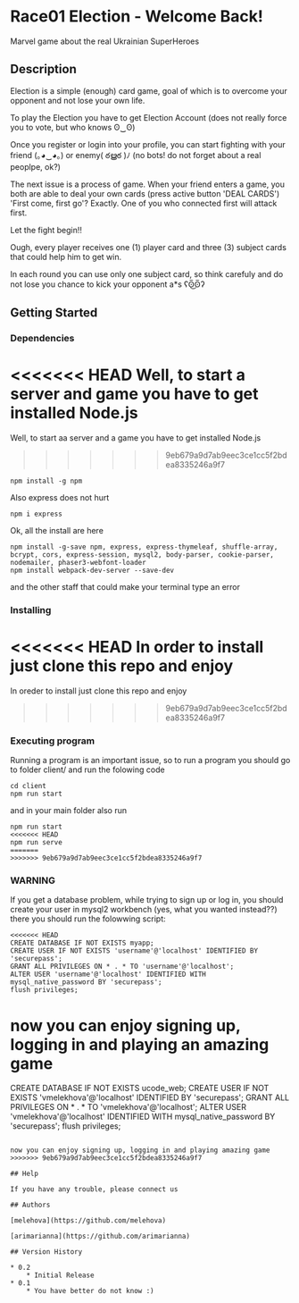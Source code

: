 # Race01 Election - Welcome Back!

Marvel game about the real Ukrainian SuperHeroes

## Description

Election is a simple (enough) card game, goal of which is to overcome your opponent and not lose your own life.

To play the Election you have to get Election Account (does not really force you to vote, but who knows ʘ‿ʘ)

Once you register or login into your profile, you can start fighting with your friend (｡◕‿◕｡) or enemy( ఠൠఠ )ﾉ (no bots! do not forget about a real peoplpe, ok?)

The next issue is a process of game. When your friend enters a game, you both are able to deal your own cards (press active button 'DEAL CARDS')
'First come, first go'? Exactly. One of you who connected first will attack first. 

Let the fight begin!! 

Ough, every player receives one (1) player card and three (3) subject cards that could help him to get win.

In each round you can use only one subject card, so think carefuly and do not lose you chance to kick your opponent a*s ʕʘ̅͜ʘ̅ʔ

## Getting Started

### Dependencies

<<<<<<< HEAD
Well, to start a server and game you have to get installed Node.js
=======
Well, to start aa server and a game you have to get installed Node.js
>>>>>>> 9eb679a9d7ab9eec3ce1cc5f2bdea8335246a9f7
```
npm install -g npm
```
Also express does not hurt 
```
npm i express
```
Ok, all the install are here
```
npm install -g-save npm, express, express-thymeleaf, shuffle-array, bcrypt, cors, express-session, mysql2, body-parser, cookie-parser, nodemailer, phaser3-webfont-loader
npm install webpack-dev-server --save-dev
```
and the other staff that could make your terminal type an error

### Installing

<<<<<<< HEAD
In order to install just clone this repo and enjoy 
=======
In oreder to install just clone this repo and enjoy 
>>>>>>> 9eb679a9d7ab9eec3ce1cc5f2bdea8335246a9f7

### Executing program

Running a program is an important issue, so
to run a program you should go to folder client/ and run the folowing code
```
cd client
npm run start
```
and in your main folder also run
```
npm run start
<<<<<<< HEAD
npm run serve
=======
>>>>>>> 9eb679a9d7ab9eec3ce1cc5f2bdea8335246a9f7
```

### WARNING
If you get a database problem, while trying to sign up or log in, you should create your user in mysql2 workbench (yes, what you wanted instead??)
there you should run the folowwing script:
```
<<<<<<< HEAD
CREATE DATABASE IF NOT EXISTS myapp;
CREATE USER IF NOT EXISTS 'username'@'localhost' IDENTIFIED BY 'securepass';
GRANT ALL PRIVILEGES ON * . * TO 'username'@'localhost';
ALTER USER 'username'@'localhost' IDENTIFIED WITH mysql_native_password BY 'securepass';
flush privileges;
```

now you can enjoy signing up, logging in and playing an amazing game
=======
CREATE DATABASE IF NOT EXISTS ucode_web;
CREATE USER IF NOT EXISTS 'vmelekhova'@'localhost' IDENTIFIED BY 'securepass';
GRANT ALL PRIVILEGES ON * . * TO 'vmelekhova'@'localhost';
ALTER USER 'vmelekhova'@'localhost' IDENTIFIED WITH mysql_native_password BY 'securepass';
flush privileges;
```

now you can enjoy signing up, logging in and playing amazing game
>>>>>>> 9eb679a9d7ab9eec3ce1cc5f2bdea8335246a9f7

## Help

If you have any trouble, please connect us

## Authors

[melehova](https://github.com/melehova)

[arimarianna](https://github.com/arimarianna)

## Version History

* 0.2
    * Initial Release
* 0.1
    * You have better do not know :)
